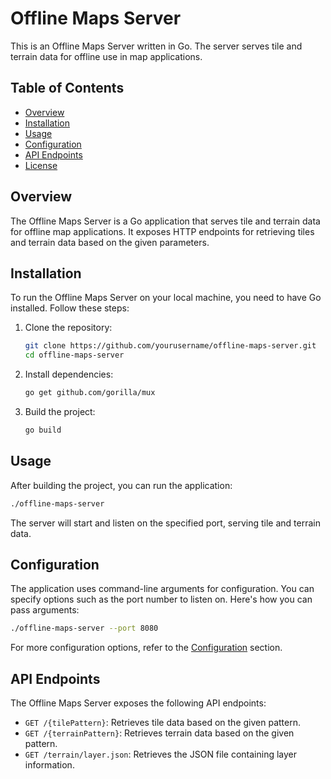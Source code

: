 # Offline Maps Server

This is an Offline Maps Server written in Go. The server serves tile and terrain data for offline use in map applications.

## Table of Contents

- [Overview](#overview)
- [Installation](#installation)
- [Usage](#usage)
- [Configuration](#configuration)
- [API Endpoints](#api-endpoints)
- [License](#license)

## Overview

The Offline Maps Server is a Go application that serves tile and terrain data for offline map applications. It exposes HTTP endpoints for retrieving tiles and terrain data based on the given parameters.

## Installation

To run the Offline Maps Server on your local machine, you need to have Go installed. Follow these steps:

1. Clone the repository:

   ```sh
   git clone https://github.com/yourusername/offline-maps-server.git
   cd offline-maps-server
   ```

2. Install dependencies:

   ```sh
   go get github.com/gorilla/mux
   ```

3. Build the project:

   ```sh
   go build
   ```

## Usage

After building the project, you can run the application:

```sh
./offline-maps-server
```

The server will start and listen on the specified port, serving tile and terrain data.

## Configuration

The application uses command-line arguments for configuration. You can specify options such as the port number to listen on. Here's how you can pass arguments:

```sh
./offline-maps-server --port 8080
```

For more configuration options, refer to the [Configuration](#configuration) section.

## API Endpoints

The Offline Maps Server exposes the following API endpoints:

- `GET /{tilePattern}`: Retrieves tile data based on the given pattern.
- `GET /{terrainPattern}`: Retrieves terrain data based on the given pattern.
- `GET /terrain/layer.json`: Retrieves the JSON file containing layer information.
